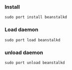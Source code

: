 ### Install

`sudo port install beanstalkd`


### Load daemon

`sudo port load beanstalkd`


### unload daemon

`sudo port unload beanstalkd`